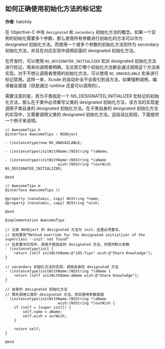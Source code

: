 ## 如何正确使用初始化方法的标记宏

**作者**: halohily

在 Objective-C 中有 `designated` 和 `secondary` 初始化方法的概念。如果一个实例的初始化需要多个参数，那么使用所有参数进行初始化的方法可以作为 designated 初始化方法。而使用一个或多个参数的初始化方法则作为 secondary 初始化方法，并且在对应实现中调用前面的 designated 初始化方法。

在开发时，可以使用 `NS_DESIGNATED_INITIALIZER` 宏对 designated 初始化方法进行标记，用来向调用者明确，无论其它哪个初始化方法都会通过调用这个方法来实现。对于不想让调用者使用的初始化方法，可以使用 `NS_UNAVAILABLE` 宏来进行标记禁用。这样一来，Xcode 的自动补全不会索引到该方法，如果强制调用，编译器会报错（但是通过 runtime 还是可以调用的）。

需要注意的是，若为子类指定一个 NS_DESIGNATED_INITIALIZER 宏标记的初始化方法，那么在子类中必须重写父类的 designated 初始化方法，该方法的实现是调用子类自身的 designated 初始化方法。在子类自身的 designated 初始化方法的实现中，又需要调用父类的 designated 初始化方法。这段话比较绕，下面提供一个例子来说明。

```objc
// AwesomeTips.h
@interface AwesomeTips : NSObject

- (instancetype)new NS_UNAVAILABLE;

- (instancetype)initWithName:(NSString *)aName;

- (instancetype)initWithName:(NSString *)aName
                        wish:(NSString *)ourWish NS_DESIGNATED_INITIALIZER;

@end

// AwesomeTips.m
@interface AwesomeTips ()

@property (nonatomic, copy) NSString *name;
@property (nonatomic, copy) NSString *wish;

@end

@implementation AwesomeTips

// 父类 NSObject 的 designated 方法为 init，这里必须重写，
// 否则警告“Method override for the designated initializer of the superclass '-init' not found”
// 在其重写实现中，调用子类指定的 designated 方法，并提供默认参数
- (instancetype)init {
    return [self initWithName:@"iOS-Tips" wish:@"Share Knowledge"];
}

// secondary 初始化方法的实现，调用自身的 designated 方法
- (instancetype)initWithName:(NSString *)aName {
    return [self initWithName:aName wish:@"Share Knowledge"];
}

// 自身的 designated 初始化方法
// 需先调用父类的 designated 方法，而后使用参数赋值
- (instancetype)initWithName:(NSString *)aName
                        wish:(NSString *)ourWish {
    if (self = [super init]) {
        self.name = aName;
        self.wish = ourWish;
    }
    
    return self;
}

@end
```

